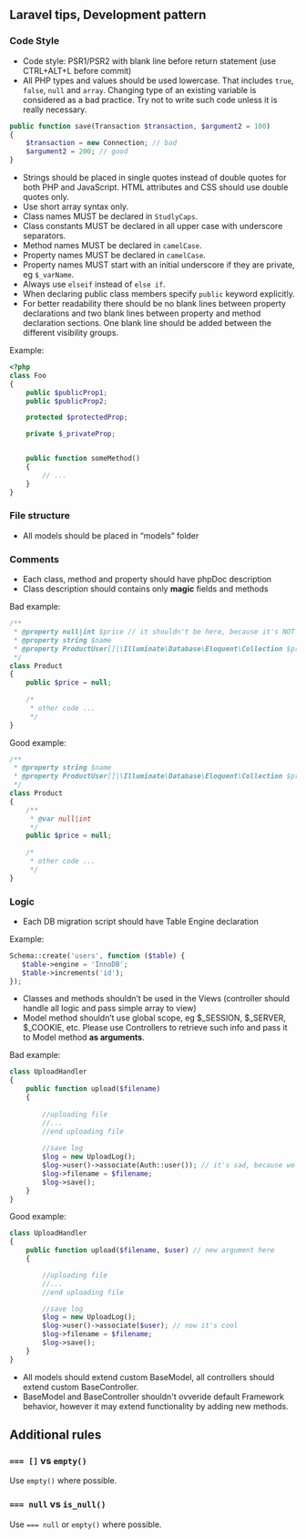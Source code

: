## Laravel tips, Development pattern

### Code Style
* Code style: PSR1/PSR2 with blank line before return statement (use CTRL+ALT+L before commit)
* All PHP types and values should be used lowercase. That includes `true`, `false`, `null` and `array`. Changing type of an existing variable is considered as a bad practice. Try not to write such code unless it is really necessary.
```php
public function save(Transaction $transaction, $argument2 = 100)
{
    $transaction = new Connection; // bad
    $argument2 = 200; // good
}
```
* Strings should be placed in single quotes instead of double quotes for both PHP and JavaScript. HTML attributes and CSS should use double quotes only.
* Use short array syntax only.
* Class names MUST be declared in `StudlyCaps`.
* Class constants MUST be declared in all upper case with underscore separators.
* Method names MUST be declared in `camelCase`.
* Property names MUST be declared in `camelCase`.
* Property names MUST start with an initial underscore if they are private, eg `$_varName`.
* Always use `elseif` instead of `else if`.
* When declaring public class members specify `public` keyword explicitly.
* For better readability there should be no blank lines between property declarations and two blank lines
  between property and method declaration sections. One blank line should be added between the different visibility groups.

Example:

```php
<?php
class Foo
{
    public $publicProp1;
    public $publicProp2;

    protected $protectedProp;

    private $_privateProp;


    public function someMethod()
    {
        // ...
    }
}
```
### File structure
* All models should be placed in “models” folder

### Comments
* Each class, method and property should have phpDoc description
* Class description should contains only **magic** fields and methods

Bad example:
```php
/**
 * @property null|int $price // it shouldn't be here, because it's NOT magic property
 * @property string $name
 * @property ProductUser[]|\Illuminate\Database\Eloquent\Collection $productUsers
 */
class Product
{
    public $price = null;
    
    /*
     * other code ...
     */
}
```

Good example:
```php
/**
 * @property string $name
 * @property ProductUser[]|\Illuminate\Database\Eloquent\Collection $productUsers
 */
class Product
{
    /**
     * @var null|int
     */
    public $price = null;
    
    /*
     * other code ...
     */
}
```
### Logic
* Each DB migration script should have Table Engine declaration

Example:
```php
Schema::create('users', function ($table) {
   $table->engine = 'InnoDB';
   $table->increments('id');
});
```
* Classes and methods shouldn’t be used in the Views (controller should handle all logic and pass simple array to view)
* Model method shouldn’t use global scope, eg $_SESSION, $_SERVER, $_COOKIE, etc. Please use Controllers to retrieve such info and pass it to Model method **as arguments**.

Bad example:
```php
class UploadHandler
{
    public function upload($filename)
    {
        
        //uploading file
        //...
        //end uploading file
        
        //save log
        $log = new UploadLog();
        $log->user()->associate(Auth::user()); // it's sad, because we use $_SESSION here
        $log->filename = $filename;
        $log->save();
    }
}
```
Good example:
```php
class UploadHandler
{
    public function upload($filename, $user) // new argument here
    {

        //uploading file
        //...
        //end uploading file

        //save log
        $log = new UploadLog();
        $log->user()->associate($user); // now it's cool
        $log->filename = $filename;
        $log->save();
    }
}
```
* All models should extend custom BaseModel, all controllers should extend custom BaseController.
* BaseModel and BaseController shouldn't ovveride default Framework behavior, however it may extend functionality by adding new methods.

Additional rules
----------------

### `=== []` vs `empty()`

Use `empty()` where possible.

### `=== null` vs `is_null()`

Use `=== null` or `empty()` where possible.
